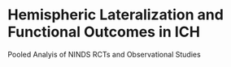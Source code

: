 # Hemispheric Lateralization and Functional Outcomes in ICH

Pooled Analyis of NINDS RCTs and Observational Studies